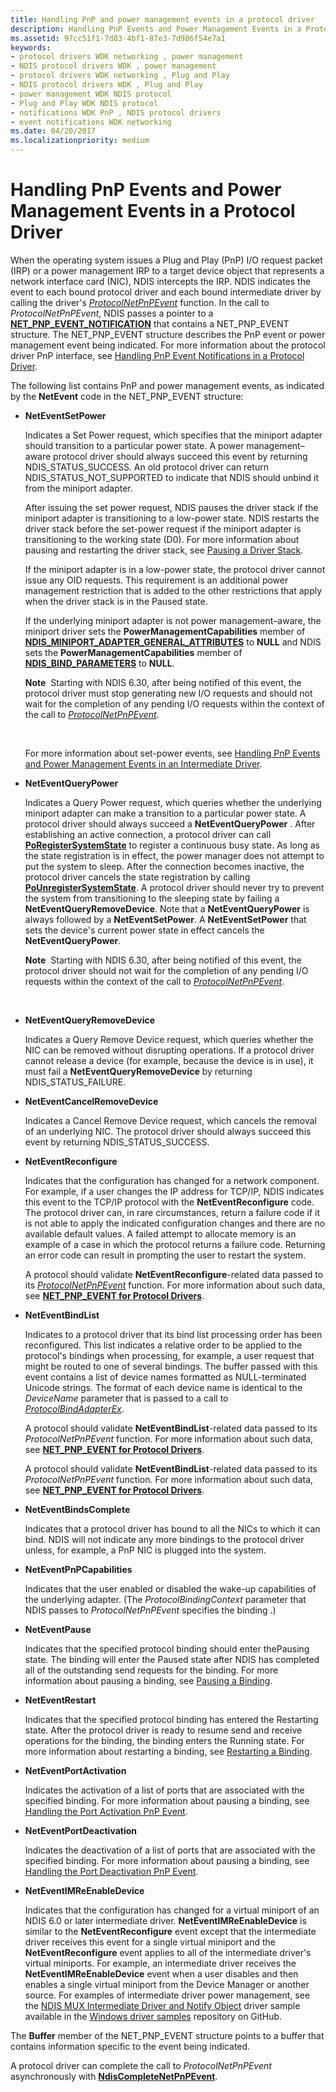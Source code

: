 ```yaml
---
title: Handling PnP and power management events in a protocol driver
description: Handling PnP Events and Power Management Events in a Protocol Driver
ms.assetid: 97cc51f1-7d83-4bf1-87e3-7d986f54e7a1
keywords:
- protocol drivers WDK networking , power management
- NDIS protocol drivers WDK , power management
- protocol drivers WDK networking , Plug and Play
- NDIS protocol drivers WDK , Plug and Play
- power management WDK NDIS protocol
- Plug and Play WDK NDIS protocol
- notifications WDK PnP , NDIS protocol drivers
- event notifications WDK networking
ms.date: 04/20/2017
ms.localizationpriority: medium
---
```


# Handling PnP Events and Power Management Events in a Protocol Driver





When the operating system issues a Plug and Play (PnP) I/O request packet (IRP) or a power management IRP to a target device object that represents a network interface card (NIC), NDIS intercepts the IRP. NDIS indicates the event to each bound protocol driver and each bound intermediate driver by calling the driver's [*ProtocolNetPnPEvent*](https://msdn.microsoft.com/library/windows/hardware/ff570263) function. In the call to *ProtocolNetPnPEvent*, NDIS passes a pointer to a [**NET\_PNP\_EVENT\_NOTIFICATION**](https://msdn.microsoft.com/library/windows/hardware/ff568752) that contains a NET\_PNP\_EVENT structure. The NET\_PNP\_EVENT structure describes the PnP event or power management event being indicated. For more information about the protocol driver PnP interface, see [Handling PnP Event Notifications in a Protocol Driver](handling-pnp-event-notifications-in-a-protocol-driver.md).

The following list contains PnP and power management events, as indicated by the **NetEvent** code in the NET\_PNP\_EVENT structure:

-   **NetEventSetPower**

    Indicates a Set Power request, which specifies that the miniport adapter should transition to a particular power state. A power management–aware protocol driver should always succeed this event by returning NDIS\_STATUS\_SUCCESS. An old protocol driver can return NDIS\_STATUS\_NOT\_SUPPORTED to indicate that NDIS should unbind it from the miniport adapter.

    After issuing the set power request, NDIS pauses the driver stack if the miniport adapter is transitioning to a low-power state. NDIS restarts the driver stack before the set-power request if the miniport adapter is transitioning to the working state (D0). For more information about pausing and restarting the driver stack, see [Pausing a Driver Stack](pausing-a-driver-stack.md).

    If the miniport adapter is in a low-power state, the protocol driver cannot issue any OID requests. This requirement is an additional power management restriction that is added to the other restrictions that apply when the driver stack is in the Paused state.

    If the underlying miniport adapter is not power management–aware, the miniport driver sets the **PowerManagementCapabilities** member of [**NDIS\_MINIPORT\_ADAPTER\_GENERAL\_ATTRIBUTES**](https://msdn.microsoft.com/library/windows/hardware/ff565923) to **NULL** and NDIS sets the **PowerManagementCapabilities** member of [**NDIS\_BIND\_PARAMETERS**](https://msdn.microsoft.com/library/windows/hardware/ff564832) to **NULL**.

    **Note**  Starting with NDIS 6.30, after being notified of this event, the protocol driver must stop generating new I/O requests and should not wait for the completion of any pending I/O requests within the context of the call to [*ProtocolNetPnPEvent*](https://msdn.microsoft.com/library/windows/hardware/ff570263).

     

    For more information about set-power events, see [Handling PnP Events and Power Management Events in an Intermediate Driver](handling-pnp-events-and-power-management-events-in-an-intermediate-dri.md).

-   **NetEventQueryPower**

    Indicates a Query Power request, which queries whether the underlying miniport adapter can make a transition to a particular power state. A protocol driver should always succeed a **NetEventQueryPower** . After establishing an active connection, a protocol driver can call [**PoRegisterSystemState**](https://msdn.microsoft.com/library/windows/hardware/ff559731) to register a continuous busy state. As long as the state registration is in effect, the power manager does not attempt to put the system to sleep. After the connection becomes inactive, the protocol driver cancels the state registration by calling [**PoUnregisterSystemState**](https://msdn.microsoft.com/library/windows/hardware/ff559794). A protocol driver should never try to prevent the system from transitioning to the sleeping state by failing a **NetEventQueryRemoveDevice**. Note that a **NetEventQueryPower** is always followed by a **NetEventSetPower**. A **NetEventSetPower** that sets the device's current power state in effect cancels the **NetEventQueryPower**.

    **Note**  Starting with NDIS 6.30, after being notified of this event, the protocol driver should not wait for the completion of any pending I/O requests within the context of the call to [*ProtocolNetPnPEvent*](https://msdn.microsoft.com/library/windows/hardware/ff570263).

     

-   **NetEventQueryRemoveDevice**

    Indicates a Query Remove Device request, which queries whether the NIC can be removed without disrupting operations. If a protocol driver cannot release a device (for example, because the device is in use), it must fail a **NetEventQueryRemoveDevice** by returning NDIS\_STATUS\_FAILURE.

-   **NetEventCancelRemoveDevice**

    Indicates a Cancel Remove Device request, which cancels the removal of an underlying NIC. The protocol driver should always succeed this event by returning NDIS\_STATUS\_SUCCESS.

-   **NetEventReconfigure**

    Indicates that the configuration has changed for a network component. For example, if a user changes the IP address for TCP/IP, NDIS indicates this event to the TCP/IP protocol with the **NetEventReconfigure** code. The protocol driver can, in rare circumstances, return a failure code if it is not able to apply the indicated configuration changes and there are no available default values. A failed attempt to allocate memory is an example of a case in which the protocol returns a failure code. Returning an error code can result in prompting the user to restart the system.

    A protocol should validate **NetEventReconfigure**-related data passed to its [*ProtocolNetPnPEvent*](https://msdn.microsoft.com/library/windows/hardware/ff570263) function. For more information about such data, see [**NET\_PNP\_EVENT for Protocol Drivers**](https://msdn.microsoft.com/library/windows/hardware/ff568751).

-   **NetEventBindList**

    Indicates to a protocol driver that its bind list processing order has been reconfigured. This list indicates a relative order to be applied to the protocol's bindings when processing, for example, a user request that might be routed to one of several bindings. The buffer passed with this event contains a list of device names formatted as NULL-terminated Unicode strings. The format of each device name is identical to the *DeviceName* parameter that is passed to a call to [*ProtocolBindAdapterEx*](https://msdn.microsoft.com/library/windows/hardware/ff570220).

    A protocol should validate **NetEventBindList**-related data passed to its *ProtocolNetPnPEvent* function. For more information about such data, see [**NET\_PNP\_EVENT for Protocol Drivers**](https://msdn.microsoft.com/library/windows/hardware/ff568751).

    A protocol should validate **NetEventBindList**-related data passed to its *ProtocolNetPnPEvent* function. For more information about such data, see [**NET\_PNP\_EVENT for Protocol Drivers**](https://msdn.microsoft.com/library/windows/hardware/ff568751).

-   **NetEventBindsComplete**

    Indicates that a protocol driver has bound to all the NICs to which it can bind. NDIS will not indicate any more bindings to the protocol driver unless, for example, a PnP NIC is plugged into the system.

-   **NetEventPnPCapabilities**

    Indicates that the user enabled or disabled the wake-up capabilities of the underlying adapter. (The *ProtocolBindingContext* parameter that NDIS passes to *ProtocolNetPnPEvent* specifies the binding .)

-   **NetEventPause**

    Indicates that the specified protocol binding should enter thePausing state. The binding will enter the Paused state after NDIS has completed all of the outstanding send requests for the binding. For more information about pausing a binding, see [Pausing a Binding](pausing-a-binding.md).

-   **NetEventRestart**

    Indicates that the specified protocol binding has entered the Restarting state. After the protocol driver is ready to resume send and receive operations for the binding, the binding enters the Running state. For more information about restarting a binding, see [Restarting a Binding](restarting-a-binding.md).

-   **NetEventPortActivation**

    Indicates the activation of a list of ports that are associated with the specified binding. For more information about pausing a binding, see [Handling the Port Activation PnP Event](handling-the-port-activation-pnp-event.md).

-   **NetEventPortDeactivation**

    Indicates the deactivation of a list of ports that are associated with the specified binding. For more information about pausing a binding, see [Handling the Port Deactivation PnP Event](handling-the-port-deactivation-pnp-event.md).

-   **NetEventIMReEnableDevice**

    Indicates that the configuration has changed for a virtual miniport of an NDIS 6.0 or later intermediate driver. **NetEventIMReEnableDevice** is similar to the **NetEventReconfigure** event except that the intermediate driver receives this event for a single virtual miniport and the **NetEventReconfigure** event applies to all of the intermediate driver's virtual miniports. For example, an intermediate driver receives the **NetEventIMReEnableDevice** event when a user disables and then enables a single virtual miniport from the Device Manager or another source. For examples of intermediate driver power management, see the [NDIS MUX Intermediate Driver and Notify Object](http://go.microsoft.com/fwlink/p/?LinkId=617916) driver sample available in the [Windows driver samples](http://go.microsoft.com/fwlink/p/?LinkId=616507) repository on GitHub.

The **Buffer** member of the NET\_PNP\_EVENT structure points to a buffer that contains information specific to the event being indicated.

A protocol driver can complete the call to *ProtocolNetPnPEvent* asynchronously with [**NdisCompleteNetPnPEvent**](https://msdn.microsoft.com/library/windows/hardware/ff561705).

 

 





